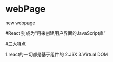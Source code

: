 # webPage
new webpage

#React 别成为“用来创建用户界面的JavaScript库”

#三大特点

1.react的一切都是基于组件的 
2.JSX 
3.Virtual DOM
